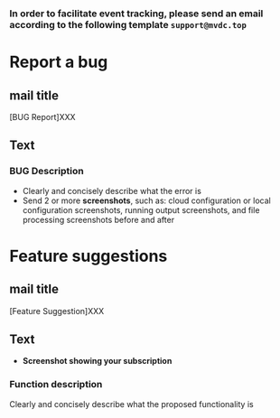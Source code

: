 ### In order to facilitate event tracking, please send an email according to the following template `support@mvdc.top`

# Report a bug
## mail title
[BUG Report]XXX

## Text

### BUG Description
* Clearly and concisely describe what the error is
* Send 2 or more **screenshots**, such as: cloud configuration or local configuration screenshots, running output screenshots, and file processing screenshots before and after

# Feature suggestions
## mail title
[Feature Suggestion]XXX

## Text
* **Screenshot showing your subscription**

### Function description
Clearly and concisely describe what the proposed functionality is